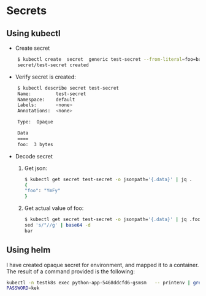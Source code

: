 # Secrets

## Using kubectl

* Create secret

```sh
    $ kubectl create  secret  generic test-secret --from-literal=foo=bar
    secret/test-secret created
```

* Verify secret is created:

```sh
    $ kubectl describe secret test-secret
    Name:         test-secret
    Namespace:    default
    Labels:       <none>
    Annotations:  <none>

    Type:  Opaque

    Data
    ====
    foo:  3 bytes
```

* Decode secret

    1. Get json:

        ```sh
        $ kubectl get secret test-secret -o jsonpath='{.data}' | jq .
        {
        "foo": "YmFy"
        }
        ```

    1. Get actual value of foo:

        ```sh
        $ kubectl get secret test-secret -o jsonpath='{.data}' | jq .foo \
        sed 's/"//g' | base64 -d
        bar
        ```

## Using helm

I have created opaque secret for environment, and mapped it to a container.
The result of a command provided is the following:

```sh
kubectl -n testk8s exec python-app-5468ddcfd6-gsmsm   -- printenv | grep PASSWORD
PASSWORD=kek
```
